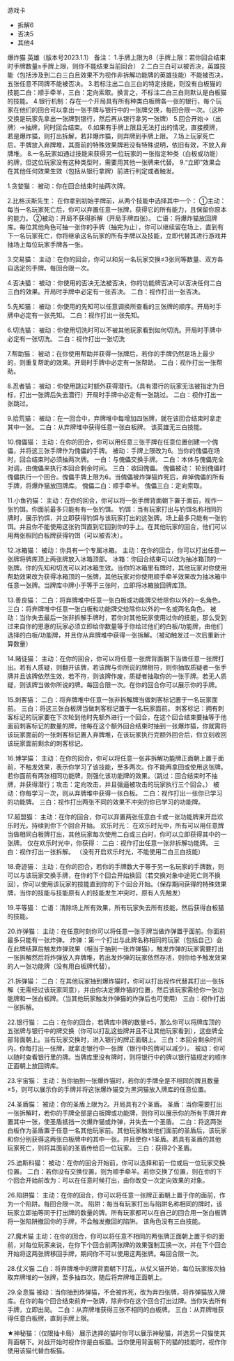 游戏卡
- 拆解6
- 否决5
- 其他4

爆炸猫 英雄（版本号2023.1.1）
备注：
1.手牌上限为8（手牌上限：若你回合结束时手牌数量≥手牌上限，则你不能结束当前回合）
2.二白三白可以被否决，英雄技能（包括涉及到二白三白且效果不为视作非拆解功能牌的英雄技能）不能被否决，五张任意不同牌不能被否决。
3.若标注出二白三白的特定技能，则没有白板猫的技能二白：顺手牵羊，三白：定向索取。换言之，不标注二白三白则默认是白板猫的技能。
4.银行机制：存在一个开局具有所有种类白板牌各一张的银行，每个玩家在他们的回合可以拿出一张手牌与银行中的一张牌交换，每回合限一次。（这种交换是玩家先拿出一张牌到银行，然后再从银行拿另一张牌）
5.回合开始→（出牌）→抽牌，同时回合结束。
6.如果有手牌上限且无法打出的情况，直接摸牌，若是爆炸猫，则打出拆解，若非爆炸猫，则弃牌到手牌上限。
7.场上玩家死亡后，手牌放入弃牌堆，其面前的特殊效果牌若没有特殊说明，依旧有效，不放入弃牌堆。
8.一名玩家如通过技能来获得另一位玩家的一张指定种类（白板或功能）的牌，但这位玩家没有这种类型时，需要用其他一张牌来代替。
9.“立即”效果会在其他任何效果生效（包括从银行拿牌）前进行判定或者触发。

1.贪婪猫：
被动：你在回合结束时抽两次牌。

2.比格沃斯先生：
在你拿到初始手牌前，从两个技能中选择其中一个：
①主动：每当一名玩家死亡后，你可以弃置任意一张牌，获得它的所有能力，且保留你原本的能力。
②被动：开局不获得拆解（开局手牌四张）。
亡语：将爆炸猫放回牌库。每位其他角色可抽一张你的手牌（抽完为止），你可以继续留在场上，直到有下一名玩家死亡，你将继承这名玩家的所有手牌以及技能，立即代替其进行游戏并抽场上每位玩家手牌各一张。

3.交易猫：
主动：在你的回合，你可以和另一名玩家交换≤3张同等数量、双方各自选定的手牌。每回合限一次。

4.否决猫：
被动：你使用的否决无法被否决，你的功能牌否决可以否决任何二白三白的效果。开局时手牌中必定有一张否决。
二白：视作打出一张否决。

5.先知猫：
被动：你使用的先知可以任意调换所查看的三张牌的顺序。开局时手牌中必定有一张先知。
二白：视作打出一张先知。

6.切洗猫：
被动：你使用切洗时可以不被其他玩家看到如何切洗。开局时手牌中必定有一张切洗。
二白：视作打出一张切洗

7.帮助猫：
被动：在你使用帮助并获得一张牌后，若你的手牌仍然是场上最少的，则重复帮助的效果。开局时手牌中必定有一张帮助。
二白：视作打出一张帮助。

8.忍者猫：
被动：你使用跳过时额外获得潜行。（具有潜行的玩家无法被指定为目标，打出一张牌后失去潜行）开局时手牌中必定有一张跳过。
二白：视作打出一张跳过。

9.拾荒猫：
被动：在一回合中，弃牌堆中每增加四张牌，就在该回合结束时拿走其中一张。
二白：从弃牌堆中获得任意一张白板牌。
该英雄无三白技能。

10.傀儡猫：
主动：在你的回合，你可以用任意三张手牌在任意位置创建一个傀儡，并将这三张手牌作为傀儡的手牌。
被动：手牌上限改为6。当你的傀儡在场时，回合结束时必须抽两次牌。
一白：与傀儡交换手牌。
二白：本体与傀儡完全对调，由傀儡来执行本回合剩余时间。
三白：收回傀儡。
傀儡被动：
轮到傀儡时傀儡执行一个回合。傀儡手牌上限为6。当傀儡被炸弹猫炸死后，弃掉傀儡的所有手牌，将爆炸猫放回牌库。
傀儡二白：顺手牵羊。
傀儡三白：定向索取。

11.小鱼钓猫：
主动：在你的回合，你可以将一张手牌背面朝下置于面前，视作一张钓饵。你面前最多只能有有一张钓饵。
钓饵：当有玩家打出与钓饵名称相同的牌时，展示钓饵，并立即获得钓饵与该玩家打出的这张牌。场上最多只能有一张钓饵。并且你不能使用这张钓饵直到它回到你的手上。在其他玩家的回合，他们可以用两张相同白板牌获得钓饵（可以被否决）。

12.冰箱猫：
被动：你具有一个专属冰箱。
主动：在你的回合，你可以打出任意一张牌将牌库顶上两张牌放入冰箱顶部。
冰箱：你回合结束可以改为抽冰箱顶的一张牌。你的先知和切洗可以对冰箱生效。当你的冰箱里有牌时，其他玩家对你使用帮助效果改为获得冰箱顶的一张牌，其他玩家对你使用顺手牵羊效果改为抽冰箱中任意一张牌。当牌库中牌小于等于三张时，立即将冰箱放回牌库顶。

13.善良猫：
二白：将弃牌堆中任意一张白板或功能牌交给除你以外的一名角色。
三白：将弃牌堆中任意一张白板和功能牌交给除你以外的一名或两名角色。
被动：当你失去最后一张非拆解手牌时，若你对其他玩家使用过你的技能，那么受到过来自你的恩惠的玩家必须立即给你数量等于你给过他们的白板/功能牌，由他们选择的白板/功能牌，并且你从弃牌堆中获得一张拆解。（被动触发过一次后重新计算数量）

14.赌徒猫：
主动：在你的回合，你可以将任意一张牌背面朝下当做任意一张牌打出。若有人质疑，则翻开该牌，若该牌与你所说的牌相符，则你抽取质疑者一张手牌并且该牌依然生效，若不符，则该牌作废，质疑者抽取你的一张手牌。若无人质疑，则该牌当做你所说的牌。每回合限一次。在你的回合你可以展示你的手牌。

15.刺客猫：
二白：将弃牌堆中任意一张非拆解牌当做刺客标记置于一名玩家面前。
三白：将这三张白板牌当做刺客标记置于一名玩家面前。
刺客标记：拥有刺客标记的玩家要在下次轮到他时先额外进行一个回合，在这个回合结束要抽等于他面前刺客标记的数量的牌，他每在这个额外回合结束时抽到一张爆炸猫，你就需将该玩家面前的一张刺客标记置入弃牌堆，在该玩家执行完额外回合后，你立刻收回该玩家面前剩余的刺客标记。

16.博学猫：
主动：在你的回合，你可以将任意一张非拆解功能牌正面朝上置于面前，不触发效果，表示你学习了该技能，至多两次。你不能再拿回或使用这张牌。若你面前有两张相同功能牌，则强化该功能牌的效果。（跳过：回合结束时不抽牌，并获得潜行；攻击：定向攻击，并且强逼被攻击的玩家执行三个回合。）
被动：你每学习一次，则从弃牌堆中获得一张白板。
二白：视作打出一张你已学习的功能牌。
三白：视作打出两张不同的效果不冲突的你已学习的功能牌。

17.超盟猫：
主动：在你的回合，你可以弃置两张任意白卡或一张功能牌来开启欢乐时光，持续到你下个回合开始。
欢乐时光：
在欢乐时光中，所有可以用任意牌当做相同白板牌打出，其他玩家每次使用二白或三白时，你可以立即获得其中的一张牌。
仅在欢乐时光中，你获得：
二白：视作打出任意一张非拆解功能牌。
三白：视作打出一张拆解。
（没有开启欢乐时光，不能使用二白三白技能）

18.奇迹猫：
主动：在你的回合，若你的手牌数大于等于另一名玩家的手牌数，则可以与该玩家交换手牌，在你的下个回合开始换回（若交换对象中途死亡则不换回），你可以使用该玩家的技能直到你的下个回合开始。（保存期间获得的特殊效果牌，当你的技能与技能原有人的技能发生冲突时，原有人先触发）

19.平等猫：
亡语：清除场上所有效果，所有玩家失去所有技能，然后获得白板猫的技能。

20.炸弹猫：
主动：在任意时刻你可以将任意一张手牌当做炸弹置于面前。你面前最多只能有一张炸弹。
炸弹：第一个打出与此牌名称相同的玩家（包括自己）会在此牌结算后触发炸弹效果（相当于抽到一张炸弹猫），触发炸弹的玩家需要打出一张拆解然后将炸弹放入弃牌堆，若出发炸弹的玩家依然存活，则你给予触发效果的人一张功能牌（没有用白板牌代替）。

21.拆弹猫：
二白：在其他玩家抽到爆炸猫时，你可以打出视作代替其打出一张拆解（无需经过该玩家同意），并由你决定爆炸猫的位置，然后该玩家需给你一张功能牌和一张白板牌。（当其他玩家触发炸弹猫的炸弹后也可使用）
三白：视作打出一张拆解。

22.银行猫：
二白：在你的回合，若牌库中牌的数量≥5，那么你可以将牌库顶的五张牌与银行中的牌交换（你可以打乱这些牌并且不让其他玩家看到），这些牌全部背面朝上。当有玩家交换时，进入银行的牌正面朝上。
三白：本回合剩余时间内，你每打出一张牌，就拿走银行中一张牌（银行中的牌可以减少）。
被动：你可以随时查看银行里的牌。当牌库里没有牌时，则将银行中的牌以银行猫规定的顺序正面朝上放回牌库。

23.宇宙猫：
主动：当你抽到一张爆炸猫时，若你的手牌全是不相同的牌且数量≥5，则可以展示你的手牌并将这张爆炸猫变为黑洞猫放入牌库的任意位置。

24.圣盾猫：
被动：你的圣盾上限为2。开局具有2个圣盾。
圣盾：当你需要打出一张拆解时，若你的手牌全部是白板牌或功能牌，则你可以展示你的所有手牌并弃置其中一张，使圣盾抵挡一次爆炸猫或炸弹，并失去一个圣盾。
二白：将这两张白板作为圣盾置于任意一名其他玩家前。其他玩家触发他们面前的圣盾后，该玩家和你分别获得这两张白板牌中的其中一张。并且使你+1圣盾。若具有圣盾的其他玩家死亡，则将其面前的圣盾传给后一位玩家。
三白：获得2个圣盾。

25.迪斯科猫：
被动：在你的回合开始前，你可以选择和前一位或后一位玩家交换位置。
二白：若你没有交换位置，则为顺手牵羊。若你交换了位置，则在你的下个回合开始前改为：可以在任意时候打出，由你改变一次定向效果的对象。

26.陷阱猫：
主动：在你的回合，你可以将任意一张牌正面朝上置于你的面前，作为一个陷阱。每回合限一次。
陷阱：每当有玩家打出与陷阱名称相同的牌时，该玩家立即抽等同于打出牌的数量的牌。所有玩家都可以在自己的回合用一张白板牌将一张陷阱撤回你的手牌，不会触发撤回的陷阱。
该角色没有三白技能。

27.魔术猫
主动：在你的回合，你可以将任意不相同的两张牌正面朝上置于你的面前，对每位玩家来说，在你下个回合前两张牌的效果强制互换一次，并在下个回合开始将这两张牌移回手牌，期间你不可以使用这两张牌。每回合限一次。

28.仗义猫
二白：将弃牌堆中的牌背面朝下打乱，从仗义猫开始，每位玩家按次抽取弃牌堆的一张牌，至多抽四次，随后将弃牌堆正面朝上。

29.全息猫
被动：当你抽到炸弹猫，不会被炸死，改为弃四张牌，将炸弹猫放入牌库。在你的每个回合结束前弃一张牌，除非你在这个回合打出过牌。当你失去所有手牌，立即出局。
二白：从弃牌堆获得三张不相同的白板牌。
三白：从弃牌堆获得任意白板牌，直到手牌上限。

★神秘猫：（仅限抽卡局）
展示选择的猫时你可以展示神秘猫，并选另一只猫使其背面朝下。对战开始时视作你是白板猫。当你使用背面朝下的猫的技能时，视作你使用该猫代替白板猫。
